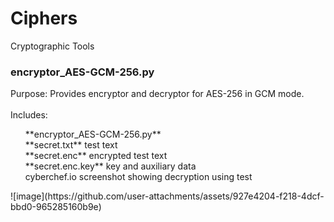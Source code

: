 # Ciphers
Cryptographic Tools
<div>
<h3>encryptor_AES-GCM-256.py</h3>
  <div>
Purpose:
Provides encryptor and decryptor for AES-256 in GCM mode.
  </div>
  <br>
    <div>
Includes:<br> 
  <ul style='list-style-type: none;'>
<li>**encryptor_AES-GCM-256.py**</li>
<li>**secret.txt**   test text</li>
<li>**secret.enc**   encrypted test text</li>
<li>**secret.enc.key**   key and auxiliary data</li>
<li>cyberchef.io screenshot showing decryption using test</li>
  </ul>
![image](https://github.com/user-attachments/assets/927e4204-f218-4dcf-bbd0-965285160b9e)
</div>
</div>
